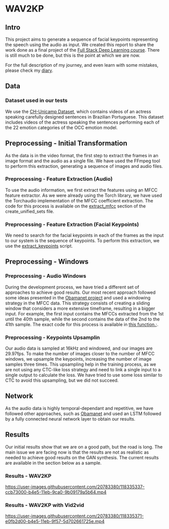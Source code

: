 # WAV2KP

## Intro

This project aims to generate a sequence of facial keypoints representing the speech using the audio as input.
We created this report to share the work done as a final project of the [Full Stack Deep Learning course](https://fullstackdeeplearning.com/spring2021/). There is still much to be done, but this is the point at which we are now.

For the full description of my journey, and even learn with some mistakes, please check my [diary](https://github.com/fireis/wav2kp/blob/main/docs/diary.md).

## Data

### Dataset used in our tests

We use the [CH-Unicamp Dataset](https://www.dca.fee.unicamp.br/~paula/CH-Unicamp/termsconditions.html), which contains videos of an actress speaking carefully designed sentences in Brazilian Portuguese. This dataset includes videos of the actress speaking the sentences performing each of the 22 emotion categories of the OCC emotion model.

## Preprocessing - Initial Transformation

As the data is in the video format, the first step to extract the frames in an image format and the audio as a single file. We have used the FFmpeg tool to perform this extraction, generating a sequence of images and audio files.

### Preprocessing - Feature Extraction (Audio)

To use the audio information, we first extract the features using an MFCC feature extractor. As we were already using the Torch library, we have used the Torchaudio implementation of the MFCC coefficient extraction. The code for this process is available on the [extract_mfcc](https://github.com/fireis/wav2kp/blob/f1751eb31aa3ad4a5d391528df5ccc3a833d534c/data/create_unified_sets.py#L80) section of the create_unified_sets file.

### Preprocessing - Feature Extraction (Facial Keypoints)

We need to search for the facial keypoints in each of the frames as the input to our system is the sequence of keypoints. To perform this extraction, we use the [extract_keypoints](https://github.com/fireis/wav2kp/blob/main/utils/extract_keypoints.py) script.

## Preprocessing -  Windows

### Preprocessing - Audio Windows

During the development process, we have tried a different set of approaches to achieve good results. Our most recent approach followed some ideas presented in the [Obamanet project](https://github.com/karanvivekbhargava/obamanet) and used a windowing strategy in the MFCC data. This strategy consists of creating a sliding window that considers a more extensive timeframe, resulting in a bigger input. For example, the first input contains the MFCCs extracted from the 1st until the 40th sample, while the second contains the data of the 2nd to the 41th sample. The exact code for this process is available in [this function.](https://github.com/fireis/wav2kp/blob/f1751eb31aa3ad4a5d391528df5ccc3a833d534c/data/create_unified_sets.py#L118);.

### Preprocessing - Keypoints Upsamplin

Our audio data is sampled at 16kHz and windowed, and our images are 29.97fps. To make the number of images closer to the number of MFCC windows, we upsample the keypoints, increasing the number of image samples three times. This upsampling help in the training process, as we are not using any CTC-like loss strategy and need to link a single input to a single output to calculate the loss. We have tried to use some loss similar to CTC to avoid this upsampling, but we did not succeed.

## Network

As the audio data is highly temporal-dependant and repetitive, we have followed other approaches, such as [Obamanet](https://github.com/karanvivekbhargava/obamanet) and used an LSTM followed by a fully connected neural network layer to obtain our results.

## Results

Our initial results show that we are on a good path, but the road is long. The main issue we are facing now is that the results are not as realistic as needed to achieve good results on the GAN synthesis. The current results are available in the section below as a sample.

### Results - WAV2KP

https://user-images.githubusercontent.com/20783380/118335337-ccb73000-b4e5-11eb-9ca0-9b09179a5b64.mp4

### Results - WAV2KP with Vid2vid

https://user-images.githubusercontent.com/20783380/118335371-e0fb2d00-b4e5-11eb-9f57-5d702661725e.mp4

